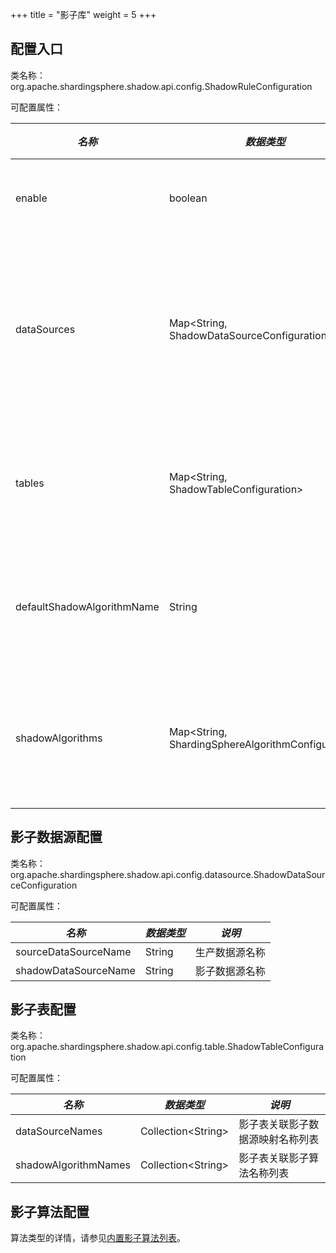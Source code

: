 +++
title = "影子库"
weight = 5
+++

## 配置入口

类名称：org.apache.shardingsphere.shadow.api.config.ShadowRuleConfiguration

可配置属性：

| *名称*                      | *数据类型*                                           | *说明*               | *默认值* |
| -------------------------- | --------------------------------------------------- | ------------------- | ------- |
| enable                     | boolean                                             | 影子库开关            | false   |
| dataSources                | Map\<String, ShadowDataSourceConfiguration\>        | 影子数据源映射名称和配置 |        |
| tables                     | Map\<String, ShadowTableConfiguration\>             | 影子表名称和配置       |        |
| defaultShadowAlgorithmName | String                                              | 默认影子算法名称       |        |
| shadowAlgorithms           | Map\<String, ShardingSphereAlgorithmConfiguration\> | 影子算法名称和配置     | 无      |

## 影子数据源配置

类名称：org.apache.shardingsphere.shadow.api.config.datasource.ShadowDataSourceConfiguration

可配置属性：

| *名称*                | *数据类型* | *说明*       |
| -------------------- | --------- | ----------- |
| sourceDataSourceName | String    | 生产数据源名称 |
| shadowDataSourceName | String    | 影子数据源名称 |

## 影子表配置

类名称：org.apache.shardingsphere.shadow.api.config.table.ShadowTableConfiguration

可配置属性：

| *名称*                | *数据类型*            | *说明*                   |
| -------------------- | -------------------- | ----------------------- |
| dataSourceNames      | Collection\<String\> | 影子表关联影子数据源映射名称列表 |
| shadowAlgorithmNames | Collection\<String\> | 影子表关联影子算法名称列表   |

## 影子算法配置

算法类型的详情，请参见[内置影子算法列表](/cn/user-manual/shardingsphere-jdbc/builtin-algorithm/shadow)。
